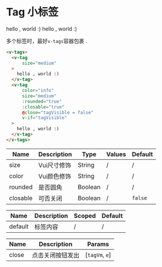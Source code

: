 # Tag 小标签

<div class="demo-box">
  <v-tags>
    <v-tag
        size="medium"
    >
      hello , world :)
    </v-tag>
    <v-tag
        color="info"
        size="medium"
        :rounded="true"
        :closable="true"
        @close="tagVisible = false"
        v-if="tagVisible"
    >
      hello , world :)
    </v-tag>
  </v-tags>
</div>


多个标签时，最好`v-tags`容器包裹 .
```html
<v-tags>
  <v-tag
      size="medium"
  >
    hello , world :)
  </v-tag>
  <v-tag
      color="info"
      size="medium"
      :rounded="true"
      :closable="true"
      @close="tagVisible = false"
      v-if="tagVisible"
  >
    hello , world :)
  </v-tag>
</v-tags>
```

<div class="demo-box">
<component-doc-table>
<div slot="props">

Name       | Description    | Type     | Values | Default
----       | -------------- | -------- | ------ | -------
size       | Vui尺寸修饰     | String   | /      | /
color      | Vui颜色修饰     | String   | /      | /
rounded    | 是否圆角        | Boolean  | /      | /
closable   | 可否关闭        | Boolean  | /      | `false`
</div>
<div slot="slots">

Name       | Description    | Scoped | Default
----       | -------------- | ------ | -------
default    | 标签内容        | /      | /
</div>
<div slot="events">

Name       | Description          | Params
----       | ------------         | --------
close      | 点击关闭按钮发出        | [`tagVm`, `e`]
</div>
</component-doc-table>
</div>

<script>
  export default {
    data () {
      return {
        tagVisible: true
      }
    },
    methods: {
      _handleTagClose (tagVm, e) {
        this.tagVisible = false
      }
    }
  }
</script>